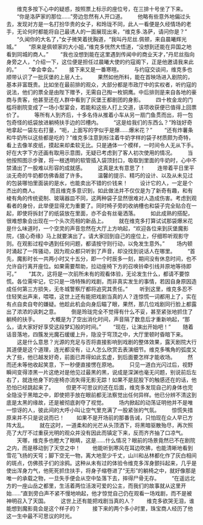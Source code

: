 　　维克多按下心中的疑惑，按照票上标示的座位号，在三排十号坐了下来。
　　“你是洛萨家的那位……”旁边忽然有人开口道。
　　他略有些意外地偏过头去，发现对方是一名打扮华贵的女子，和玲珑不同，此人一看便是久经情场的老手，无论何时都能将自己最诱人的一面展现出来，“维克多.洛萨，请问你是？”
　　“久闻你的大名了，”女子微笑着抚胸道，“我叫丹尼丝.佩顿，来自晨曦辉光城。”
　　“原来是佩顿家的大小姐，”维克多恍然大悟道，“没想到还能在异国之地看到同城的商人。”
　　“我也没想到能在这里遇到传闻中的商业天才，”丹尼丝指向身旁之人，“介绍一下，这位便是担任过晨曦大使的约寇阁下，正是他邀请我来此的。”
　　“幸会幸会。”
　　接下来又是一番寒暄。
　　与约寇交谈间，维克多也顺带认识了一批灰堡的上层人士。
　　果然如他所料，能在首映场进入剧院的，基本非富既贵。比如坐在最前排的观众，大部分都是市政厅中的实权者，听约寇的说法，他们的票全是由陛下赠予，无需自己掏一枚铜鹰。中后排则是来自各地的豪商与贵客，他甚至还在人群中看到了灰堡王都剧团的身影。
　　四十枚金龙的门槛将剧院变成了一场小型宴会，若能和这些人打上交道，该项收获便已值得上回票价了。
　　等所有人到齐后，十多名侍从推着小车从另一扇门鱼贯而出，将一包包奇怪的纸袋放进躺椅扶手边的凹槽内。
　　“这是给我们的东西么？”玲珑好奇地拿起一袋左右打量，“呃，上面写的字似乎是爆……爆米花？”
　　“还有炸薯条和牛奶所以这些都是吃的？”维克多注意到标注着牛奶字样的袋子材质颇为奇特，看上去像羊皮纸，摸起来却柔软无比。只是通体一个模样，一时间令人无从下手。好在大字下方还画有取用示意图，无疑已考虑到了客人初次使用的情况。
　　当他按照图示步骤，将一根透明的软管插入袋顶封口，吸取到里面的牛奶时，心中不禁涌出了一股难以形容的成就感。
　　这真是太有意思了！
　　连带着平日里平淡无奇的牛奶都仿佛香甜了许多。
　　温馨的提示、精巧的设计、以及从未见过的包装哪怕里面装的是水，也能卖出不错的价钱来！
　　设计它的人，一定是个杰出的商人。
　　而且维克多意识到，如此做法并不仅仅是为了新奇有趣，和有棱有角的传统瓷制、玻璃器皿不同，这两种袋子显然很难对人造成伤害。考虑到观看者的身份，此举便显得尤为重要了。同时椅子旁的收纳槽也和袋子完全贴合在一起，即使将拆封了的纸袋放在里面，亦不会有丝毫洒落。
　　如此成熟的搭配，很难想象会出现在一个头次亮相的新品上。
　　就在维克多打算试试那袋爆米花是什么味道时，一个空灵的声音忽然在大厅上方响起，“欢迎各位来到灰堡魔影院，《狼心奇缘》马上就要演出了。请大家回到自己的座位上，仔细聆听观影守则。在观影过程中遇到任何问题，都请按守则行动，以免发生意外。”
　　场内顿时涌起了一阵骚动，因为观众都只听到了声音，却没找到说话人在哪里。
　　“首先，魔影时长一共两小时又十五分，即一个时辰多一刻，期间没有休息时间，也不允许自行离开座位。如果需要帮助，拉动座椅下方的召唤铃牵引线并原地等待即可。”
　　“其次，这将是一次前所未有的观看体验，无论发生什么，都请不要惊慌。各位需牢记，它只是一场特殊的戏剧，而非真实发生的事情，若因自身原因造成任何第三方损失，无冬城警察厅都将追究其责任。”
　　听到这里，维克多忍不住轻笑出声来，喂喂，这世上还有能把戏剧当真的人？连惊慌一词都用上了，实在有点自卖自夸的嫌疑。他趁此机会向身后瞄了眼，果然，那几位戏剧同行脸上都露出了浓浓的讽刺之意。
　　倒是玲珑完全不觉得有什么不妥，甚至紧张地抓住了躺椅的扶手。
　　大概是为了空出消化时间，声音隔了数息后才重新响起，“那么，请大家好好享受这段梦幻般的时间。”
　　“现在，让演出开始吧！”
　　随着话音落地，四簇发光魔石缓缓上升，隐没于穹顶之中，大厅里顿时昏暗下来。
　　这是什么意思？光源的充足与否将直接影响到戏剧的整体效果，露天剧院大行其道便是这个道理，连光都没有，让人怎么欣赏去表演细节。维克多嘴角的弧度又大了些，他已越发好奇，前面已弄得如此玄虚，到后面要怎样才能收场。
　　然而还未等他收起笑意，下一秒便直接愣在原地。
　　只见一道白光闪过后，视野瞬间变得漆黑一片这绝对是他见过最黑的黑，说成是深渊也毫无问题，别说前后左右了，就连他身下的座椅亦消失得无影无踪！如果不是屁股下的触感还在的话，他恐怕已经跳起来了。
　　但更不可思议的还在后面，维克多发现自己的身体也完全隐没于黑暗之中，即使把手放在眼前都无法察觉出任何异样。他已分辨不清这到底是太黑的缘故，还是被彻底剥夺了视觉。
　　场内掀起的动荡证明他并不是唯一惊讶的人，彼此间的大呼小叫让空气里充满了一股紧张的气氛。
　　惊慌失措原来并不只是说说而已！
　　如果不是开场前的那番告诫，只怕现在众人早已方阵大乱。
　　就在这时，一道柔和的光芒从头顶洒下，将黑暗驱散殆尽，再次照亮了大厅不过重获光明的观众并没有因此而镇定下来，反而齐齐抽了口凉气。
　　天哪，维克多也瞪大了眼睛，这是……什么情况？眼前的场景竟然已不在剧院之内，而是移动到了天空之中！
　　他能听到寒风在耳边吹拂，也能清晰地看到雪花飞扬的天穹；脚下空无一物，离大地至少千丈，山川和丛林都化作了灰白相间的斑点，仿佛孩子们的涂鸦。这种从未有过的体验令维克多浑身颤抖起来，几乎是使出浑身力气，他死死抓住扶手，将身子缩卷进了“无形”的躺椅之中，就好像那是唯一的承载之物，一旦失手便会从空中坠落下去，摔得尸骨无存。
　　“在遥远北方的一座山岳之都里，生活着两位活泼可爱的公主，而我们的故事就从这里开始……”直到旁白声不紧不慢地响起，他才惊觉自己仍在观看一场戏剧，而不是被神明召入了天国。
　　这世上还有能把戏剧当真的人？
　　维克多欲哭无泪，谁能想到魔影竟会是这个样子的？
　　接下来的两个多小时里，珠宝商人经历了他这一生中最不可思议的时光。
　　
　　